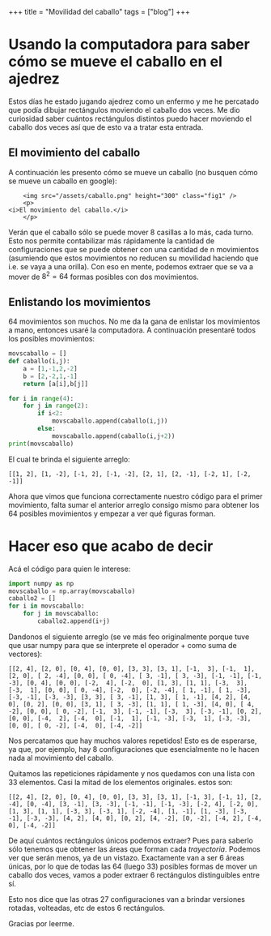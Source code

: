 +++
title = "Movilidad del caballo"
tags = ["blog"]
+++

# Usando la computadora para saber cómo se mueve el caballo en el ajedrez  

Estos días he estado jugando ajedrez como un enfermo y me he percatado que podía dibujar rectángulos moviendo el caballo dos veces. Me dio curiosidad saber cuántos rectángulos distintos puedo hacer moviendo el caballo dos veces así que de esto va a tratar esta entrada.

## El movimiento del caballo

A continuación les presento cómo se mueve un caballo (no busquen cómo se mueve un caballo en google):

~~~
    <img src="/assets/caballo.png" height="300" class="fig1" />
    <p>
<i>El movimiento del caballo.</i>
    </p>

~~~

Verán que el caballo sólo se puede mover 8 casillas a lo más, cada turno. Esto nos permite contabilizar más rápidamente la cantidad de configuraciones que se puede obtener con una cantidad de n movimientos (asumiendo que estos movimientos no reducen su movilidad haciendo que i.e. se vaya a una orilla). Con eso en mente, podemos extraer que se va a mover de $8^2 = 64$ formas posibles con dos movimientos.

## Enlistando los movimientos

64 movimientos son muchos. No me da la gana de enlistar los movimientos a mano, entonces usaré la computadora. A continuación presentaré todos los posibles movimientos:

```python
movscaballo = []
def caballo(i,j):
    a = [1,-1,2,-2]
    b = [2,-2,1,-1]
    return [a[i],b[j]]

for i in range(4):
    for j in range(2):
        if i<2:
            movscaballo.append(caballo(i,j))
        else:
            movscaballo.append(caballo(i,j+2))
print(movscaballo)
```

El cual te brinda el siguiente arreglo:

```
[[1, 2], [1, -2], [-1, 2], [-1, -2], [2, 1], [2, -1], [-2, 1], [-2, -1]]
```

Ahora que vimos que funciona correctamente nuestro código para el primer movimiento, falta sumar el anterior arreglo consigo mismo para obtener los 64 posibles movimientos y empezar a ver qué figuras forman.

# Hacer eso que acabo de decir

Acá el código para quien le interese:

```python
import numpy as np
movscaballo = np.array(movscaballo)
caballo2 = []
for i in movscaballo:
    for j in movscaballo:
        caballo2.append(i+j)

```

Dandonos el siguiente arreglo (se ve más feo originalmente porque tuve que usar numpy para que se interprete el operador + como suma de vectores):

```
[[2, 4], [2, 0], [0, 4], [0, 0], [3, 3], [3, 1], [-1,  3], [-1,  1], [2, 0], [ 2, -4], [0, 0], [ 0, -4], [ 3, -1], [ 3, -3], [-1, -1], [-1, -3], [0, 4], [0, 0], [-2,  4], [-2,  0], [1, 3], [1, 1], [-3,  3], [-3,  1], [0, 0], [ 0, -4], [-2,  0], [-2, -4], [ 1, -1], [ 1, -3], [-3, -1], [-3, -3], [3, 3], [ 3, -1], [1, 3], [ 1, -1], [4, 2], [4, 0], [0, 2], [0, 0], [3, 1], [ 3, -3], [1, 1], [ 1, -3], [4, 0], [ 4, -2], [0, 0], [ 0, -2], [-1,  3], [-1, -1], [-3,  3], [-3, -1], [0, 2], [0, 0], [-4,  2], [-4,  0], [-1,  1], [-1, -3], [-3,  1], [-3, -3], [0, 0], [ 0, -2], [-4,  0], [-4, -2]]
```

Nos percatamos que hay muchos valores repetidos! Esto es de esperarse, ya que, por ejemplo, hay 8 configuraciones que esencialmente no le hacen nada al movimiento del caballo. 

Quitamos las repeticiones rápidamente y nos quedamos con una lista con 33 elementos. Casi la mitad de los elementos originales. estos son:

```
[[2, 4], [2, 0], [0, 4], [0, 0], [3, 3], [3, 1], [-1, 3], [-1, 1], [2, -4], [0, -4], [3, -1], [3, -3], [-1, -1], [-1, -3], [-2, 4], [-2, 0], [1, 3], [1, 1], [-3, 3], [-3, 1], [-2, -4], [1, -1], [1, -3], [-3, -1], [-3, -3], [4, 2], [4, 0], [0, 2], [4, -2], [0, -2], [-4, 2], [-4, 0], [-4, -2]]
```

De aquí cuántos rectángulos únicos podemos extraer? Pues para saberlo sólo tenemos que obtener las áreas que forman cada *trayectoria*. Podemos ver que serán menos, ya de un vistazo. Exactamente van a ser 6 áreas únicas, por lo que de todas las 64 (luego 33) posibles formas de mover un caballo dos veces, vamos a poder extraer 6 rectángulos distinguibles entre sí. 

Esto nos dice que las otras 27 configuraciones van a brindar versiones rotadas, volteadas, etc de estos 6 rectángulos.

Gracias por leerme.